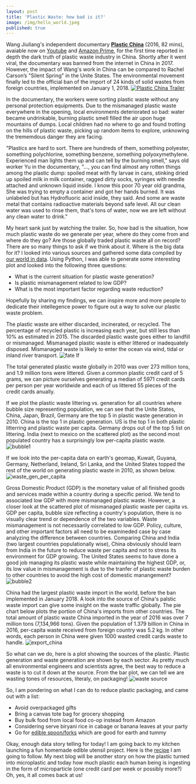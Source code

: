 ```yaml
---
layout: post
title: 'Plastic Waste: how bad is it?'
image: /img/hello_world.jpeg
published: true
---
```

Wang Jiuliang's independent documentary [**Plastic China**](https://www.youtube.com/watch?v=OJrVYB15aFA) 
(2016, 82 mins), avaiable now on [Youtube](http://www.youtube.com) and [Amazon Prime](https://www.amazon.com/Prime-Video/), for the first time reported in depth the dark truth of plastic waste industry in China. Shortly after it went viral, the documentary was banned from the internet in China in 2017. However, the impact of Wang's work in China can be compared to Rachel Carson’s "Silent Spring" in the Unite States. The environmental movement finally led to the official ban of the import of 24 kinds of solid wastes from foreign countries, implemented on January 1, 2018. 
[![Plastic China Trailer](https://img.youtube.com/vi/OJrVYB15aFA/0.jpg)](https://www.youtube.com/watch?v=OJrVYB15aFA) 

In the documentary, the workers were sorting plastic waste without any personal protection equipments. Due to the mismanaged plastic waste everywhere in the opening, local environments deteriorated so bad: water became undrinkable, burning plastic smell filled the air upon huge mountains of dumps. Local children had no where to go and found trotting on the hills of plastic waste, picking up random items to explore, unknowing the trememdous danger they are facing. 

"Plastics are hard to sort. There are hundreds of them, something polyester, something polychlorine, something benzene, something polyoxymethylene. Experienced man lights them up and can tell by the burning smell," says old worker Yu in the documentary, "..., you can find almost any rotten things among the plastic dump: spoiled meat with fly larvae in cans, stinking dried up spoiled milk in milk container, ragged dirty socks, syringes with needle attached and unknown liquid inside. I know this poor 70 year old grandma, She was trying to empty a container and got her hands burned. It was unlabeled but has Hydrofluoric acid inside, they said. And some are waste metal that contains radioactive materials beyond safe level. All our clean water was used to rinse them, that's tons of water, now we are left without any clean water to drink." 

My heart sank just by watching the trailer. So, how bad is the situation, how much plastic waste do we generate per year, where do they come from and where do they go? Are those globally traded plastic waste all on record? There are so many things to ask if we think about it. Where is the big data for it? I looked into various sources and gathered some data compiled by [our world in data](https://ourworldindata.org/). Using Python, I was able to generate some interesting plot and looked into the following three questions:

- What is the current situation for plastic waste generation?
- Is plastic mismanagement related to low GDP?
- What is the most important factor regarding waste reduction?

Hopefully by sharing my findings, we can inspire more and more people to dedicate their intellegence power to figure out a way to solve our plastic waste problem. 

The plastic waste are either discarded, incinerated, or recycled. The percentage of recycled plastic is increasing each year, but still less than 10% as estimated in 2015. The discarded plastic waste goes either to landfill or mismanaged. Mismanaged plastic waste is either littered or inadequately disposed. Mismanaged waste is likely to enter the ocean via wind, tidal or inland river transport.  ![fate](https://github.com/qianjing2020/qianjing2020.github.io/raw/master/plots/plastic_waste/plot_bar_plastic_fate.png) If 

The total generated plastic waste globally in 2010 was over 273 million tons, and 1.9 million tons were littered. Given a common plastic credit card of 5 grams, we can picture ourselves generating a median of 5971 credit cards per person per year worldwide and each of us littered 55 pieces of the credit cards anually.   

If we plot the plastic waste littering vs. generation for all countries where bubble size representing population, we can see that the Unite States, China, Japan, Brazil, Germany are the top 5 in plastic waste generation in 2010. China is the top 1 in plastic generation. US is the top 1 in both plastic litterring and plastic waste per capita. Germany drops out of the top 5 list on littering. India (next to mexico on the scattered plot) as the second most populated country has a surprisingly low per-capita plastic waste. 
![bubble1](https://github.com/qianjing2020/qianjing2020.github.io/raw/master/plots/plastic_waste/plot_bubble_generation_litter_popu.png)

If we look into the per-capita data on earth's geomap, Kuwait, Guyana, Germany, Netherland, Ireland, Sri Lanka, and the United States topped the rest of the world on generating plastic waste in 2010, as shown below. 
![waste_gen_per_capita](https://github.com/qianjing2020/qianjing2020.github.io/raw/master/plots/plastic_waste/plot_choropleth_waste_generation_per_capita.png)

Gross Domestic Product (GDP) is the monetary value of all finished goods and services made within a country during a specific period. We tend to associated low GDP with more mismanaged plastic waste. However, a closer look at the scattered plot of mismanaged plastic waste per capita vs. GDP per capita, bubble size reflecting a country's population, there is no visually clear trend or  dependence of the two variables. Waste mismanagement is not necessarily correlated to low GDP. Policy, culture, and other important factors all need to be examineded case by case analyzing the difference between countries. Comparing China and India (two largest countries populationally wise), China obviously should learn from India in the future to reduce waste per capita and not to stress its environment for GDP growing. The United States seems to have done a good job managing its plastic waste while maintaining the highest GDP, or, its low value in mismanagement is due to the tranfer of plastic waste burden to other countries to avoid the high cost of domestic manangement?
![bubble2](https://github.com/qianjing2020/qianjing2020.github.io/raw/master/plots/plastic_waste/plot_bubble_waste_GDP.png)

China had the largest plastic waste import in the world, before the ban implemented in January 2018. A look into the source of China's palstic waste import can give some insight on the waste traffic globally. The pie chart below plots the portion of China's imports from other countries. The total amount of plastic waste China imported in the year of 2016 was over 7 million tons (7,134,966 tons). Given the population of 1.379 billion in China in 2016, per-capita waste received from foreign country was 5.2 kg. In other words, each person in China were given 1000 wasted credit cards waste to handle. 
![export_china](https://github.com/qianjing2020/qianjing2020.github.io/raw/master/plots/plastic_waste/plot_pie_export_China.png)

So what can we do, here is a plot showing the sources of the plastic. Plastic generation and waste generation are shown by each sector. As pretty much all environmental engineers and scientists agree, the best way to reduce a waste is to cut it down at the source. From the bar plot, we can tell we are wasting tones of resources, literaly, on packaging! 
![waste source](https://github.com/qianjing2020/qianjing2020.github.io/raw/master/plots/plastic_waste/plot_bar_production_generation.png)

So, I am pondering on what I can do to reduce plastic packaging, and came out with a list:

- Avoid overpackaged gifts
- Bring a canvas tote bag for grocery shopping
- Buy bulk food from local food co-op instead from Amazon
- Considering serve biryani rice in cabage or banana leaves at your party
- Go for [edible spoon/forks](https://www.youtube.com/watch?v=r4Cc5zmy0eY) which are good for earth and tummy 

Okay, enough data story telling for today! I am going back to my kitchen launching a fun homemade edible utensil project. Here is the [recipe](https://www.youtube.com/watch?v=-fr-cBA5P1I) I am going to follow. My next blog will be another story on how the plastic turned into microplastic and today how much plastic each human being is ingesting in the form of microparticle (one credit card per week or possibly more?) Oh, yes, it all comes back at us!
